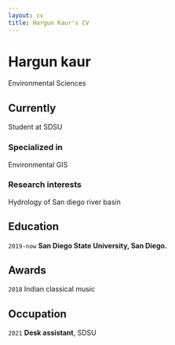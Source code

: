```yaml
---
layout: cv
title: Hargun Kaur's CV
---
```

# Hargun kaur 
Environmental Sciences 



## Currently

Student at SDSU 

### Specialized in

Environmental GIS


### Research interests

Hydrology of San diego river basin

## Education

`2019-now`
__San Diego State University, San Diego.__


## Awards

`2018`
Indian classical music


## Occupation

`2021`
__Desk assistant__, SDSU



<!-- ### Footer

Last updated: May 2013 -->


